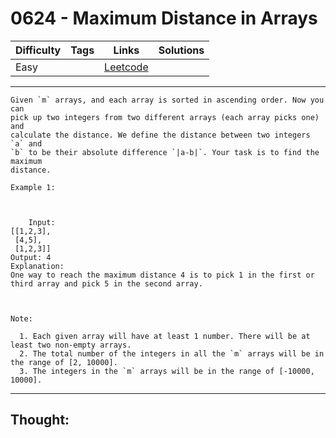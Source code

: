 # 0624 - Maximum Distance in Arrays

Difficulty  | Tags | Links | Solutions
----------- | ---- | ----- | -----
Easy |  | [Leetcode](https://leetcode.com/problems/maximum-distance-in-arrays/description/) |


-----------

```
Given `m` arrays, and each array is sorted in ascending order. Now you can
pick up two integers from two different arrays (each array picks one) and
calculate the distance. We define the distance between two integers `a` and
`b` to be their absolute difference `|a-b|`. Your task is to find the maximum
distance.

Example 1:



    Input: [[1,2,3], [4,5], [1,2,3]]Output: 4Explanation: One way to reach the maximum distance 4 is to pick 1 in the first or third array and pick 5 in the second array.



Note:

  1. Each given array will have at least 1 number. There will be at least two non-empty arrays.
  2. The total number of the integers in all the `m` arrays will be in the range of [2, 10000].
  3. The integers in the `m` arrays will be in the range of [-10000, 10000].
```

-----------

## Thought:
